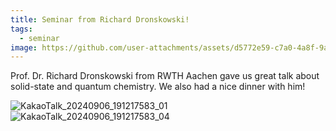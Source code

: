 ```yaml
---
title: Seminar from Richard Dronskowski! 
tags:
  - seminar
image: https://github.com/user-attachments/assets/d5772e59-c7a0-4a8f-9ad1-de7b5484305a
---
```


Prof. Dr. Richard Dronskowski from RWTH Aachen gave us great talk about solid-state and quantum chemistry. We also had a nice dinner with him! 

![KakaoTalk_20240906_191217583_01](https://github.com/user-attachments/assets/d5772e59-c7a0-4a8f-9ad1-de7b5484305a)
![KakaoTalk_20240906_191217583_04](https://github.com/user-attachments/assets/1e5d011f-fdad-4c53-976e-d08704e587e0)

